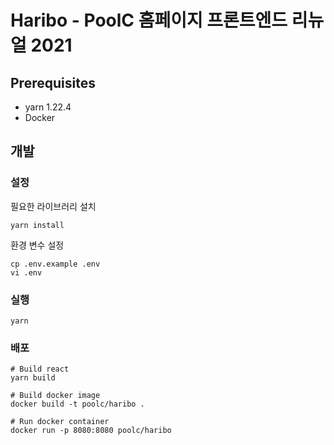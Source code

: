 # Haribo - PoolC 홈페이지 프론트엔드 리뉴얼 2021

## Prerequisites
 - yarn 1.22.4
 - Docker

## 개발
### 설정
필요한 라이브러리 설치
```
yarn install
```
환경 변수 설정
```
cp .env.example .env
vi .env
```

### 실행
```
yarn
```

### 배포
```
# Build react
yarn build

# Build docker image
docker build -t poolc/haribo .

# Run docker container
docker run -p 8080:8080 poolc/haribo
```

